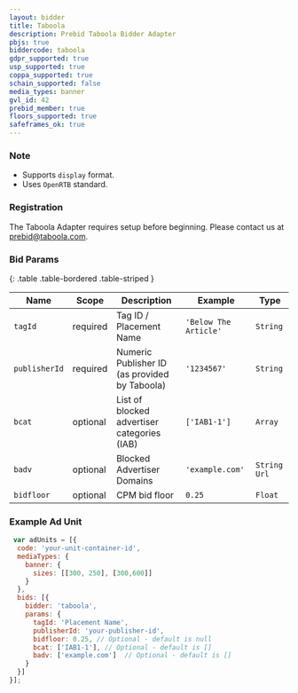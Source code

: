 ```yaml
---
layout: bidder
title: Taboola
description: Prebid Taboola Bidder Adapter
pbjs: true
biddercode: taboola
gdpr_supported: true
usp_supported: true
coppa_supported: true
schain_supported: false
media_types: banner
gvl_id: 42
prebid_member: true
floors_supported: true
safeframes_ok: true
---
```


### Note
- Supports `display` format.
- Uses `OpenRTB` standard.

### Registration

The Taboola Adapter requires setup before beginning. Please contact us at prebid@taboola.com.

### Bid Params

{: .table .table-bordered .table-striped }

| Name           | Scope    | Description                                             | Example                    | Type         |
|----------------|----------|---------------------------------------------------------|----------------------------|--------------|
| `tagId`        | required | Tag ID / Placement Name <br>                            | `'Below The Article'`      | `String`     |
| `publisherId`  | required | Numeric Publisher ID <br>(as provided by Taboola)       | `'1234567'`                | `String`     |
| `bcat`         | optional | List of blocked advertiser categories (IAB)             | `['IAB1-1']`               | `Array`      |
| `badv`         | optional | Blocked Advertiser Domains                              | `'example.com'`            | `String Url` |
| `bidfloor`     | optional | CPM bid floor                                           | `0.25`                     | `Float`      |


### Example Ad Unit
```javascript
 var adUnits = [{
  code: 'your-unit-container-id',
  mediaTypes: {
    banner: {
      sizes: [[300, 250], [300,600]]
    }
  },
  bids: [{
    bidder: 'taboola',
    params: {
      tagId: 'Placement Name',
      publisherId: 'your-publisher-id',
      bidfloor: 0.25, // Optional - default is null
      bcat: ['IAB1-1'], // Optional - default is []
      badv: ['example.com']  // Optional - default is []
    }
  }]
}];
```
